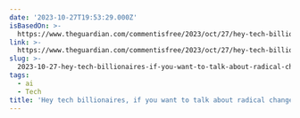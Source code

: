```yaml
---
date: '2023-10-27T19:53:29.000Z'
isBasedOn: >-
  https://www.theguardian.com/commentisfree/2023/oct/27/hey-tech-billionaires-if-you-want-to-talk-about-radical-change-lets-abolish-venture-capitalism
link: >-
  https://www.theguardian.com/commentisfree/2023/oct/27/hey-tech-billionaires-if-you-want-to-talk-about-radical-change-lets-abolish-venture-capitalism
slug: >-
  2023-10-27-hey-tech-billionaires-if-you-want-to-talk-about-radical-change-lets-abol
tags:
  - ai
  - Tech
title: 'Hey tech billionaires, if you want to talk about radical change, let’s abol'
---
```


